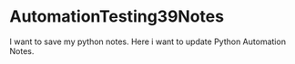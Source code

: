 # AutomationTesting39Notes
I want to save my python notes.
Here i want to update Python Automation Notes.
